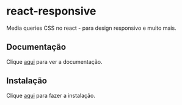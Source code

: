 # react-responsive

Media queries CSS no react - para design responsivo e muito mais.

## Documentação

Clique [aqui](https://github.com/yocontra/react-responsive) para ver a documentação.

## Instalação

Clique [aqui](https://www.npmjs.com/package/react-responsive) para fazer a instalação.